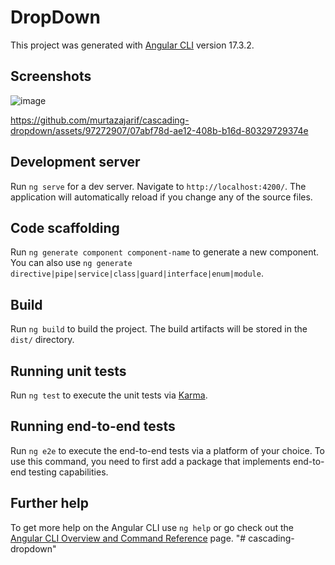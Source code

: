 # DropDown

This project was generated with [Angular CLI](https://github.com/angular/angular-cli) version 17.3.2.

## Screenshots

![image](https://github.com/murtazajarif/cascading-dropdown/assets/97272907/af92f59f-abac-44f8-a2f6-ebb4af87ba9c)



https://github.com/murtazajarif/cascading-dropdown/assets/97272907/07abf78d-ae12-408b-b16d-80329729374e




## Development server

Run `ng serve` for a dev server. Navigate to `http://localhost:4200/`. The application will automatically reload if you change any of the source files.

## Code scaffolding

Run `ng generate component component-name` to generate a new component. You can also use `ng generate directive|pipe|service|class|guard|interface|enum|module`.

## Build

Run `ng build` to build the project. The build artifacts will be stored in the `dist/` directory.

## Running unit tests

Run `ng test` to execute the unit tests via [Karma](https://karma-runner.github.io).

## Running end-to-end tests

Run `ng e2e` to execute the end-to-end tests via a platform of your choice. To use this command, you need to first add a package that implements end-to-end testing capabilities.

## Further help

To get more help on the Angular CLI use `ng help` or go check out the [Angular CLI Overview and Command Reference](https://angular.io/cli) page.
"# cascading-dropdown" 
